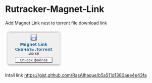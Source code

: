 # Rutracker-Magnet-Link
Add Magnet Link nest to torrent file download link

![alt text](https://raw.githubusercontent.com/RasAlhague/Rutracker-Magnet-Link/master/Screen%20Shot%2006-07-15%20at%2006.03%20PM.PNG)

Intall link https://gist.github.com/RasAlhague/b5a511d1380aee4e43fa
